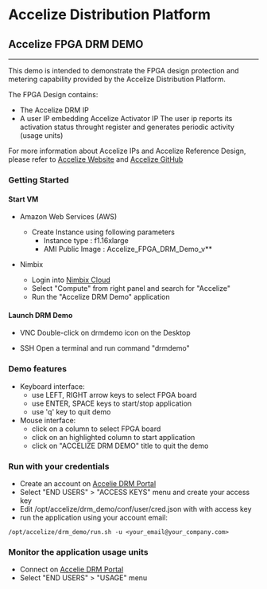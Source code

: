 # Accelize Distribution Platform
## Accelize FPGA DRM DEMO
---
This demo is intended to demonstrate the FPGA design protection and metering capability provided by the Accelize Distribution Platform.

The FPGA Design contains:
- The Accelize DRM IP
- A user IP embedding Accelize Activator IP 
The user ip reports its activation status throught register and generates periodic activity (usage units)

For more information about Accelize IPs and Accelize Reference Design, please refer to [Accelize Website](http://www.accelize.com/) and [Accelize GitHub](https://github.com/Accelize)



### Getting Started
#### Start VM
+ Amazon Web Services (AWS)
  + Create Instance using following parameters
     + Instance type : f1.16xlarge
     + AMI Public Image : Accelize_FPGA_DRM_Demo_v**
     
+ Nimbix
  + Login into [Nimbix Cloud](https://www.nimbix.net/)
  + Select "Compute" from right panel and search for "Accelize"
  + Run the "Accelize DRM Demo" application
  
#### Launch DRM Demo
+ VNC
Double-click on drmdemo icon on the Desktop

+ SSH
Open a terminal and run command "drmdemo"



### Demo features
+ Keyboard interface:
  + use LEFT, RIGHT arrow keys to select FPGA board
  + use ENTER, SPACE keys to start/stop application
  + use 'q' key to quit demo
+ Mouse interface:
  + click on a column to select FPGA board
  + click on an highlighted column to start application
  + click on "ACCELIZE DRM DEMO" title to quit the demo


### Run with your credentials
+ Create an account on [Accelie DRM Portal](https://drmportal.accelize.com)
+ Select "END USERS" > "ACCESS KEYS" menu and create your access key
+ Edit /opt/accelize/drm_demo/conf/user/cred.json with with access key
+ run the application using your account email:
```
/opt/accelize/drm_demo/run.sh -u <your_email@your_company.com>
```

### Monitor the application usage units
+ Connect on [Accelie DRM Portal](https://drmportal.accelize.com)
+ Select "END USERS" > "USAGE" menu
